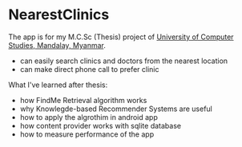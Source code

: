 # NearestClinics
 
 The app is for my M.C.Sc (Thesis) project of [University of Computer Studies, Mandalay, Myanmar](http://www.ucsm.edu.mm/).
 
- can easily search clinics and doctors from the nearest location
- can make direct phone call to prefer clinic

What I've learned after thesis:
- how FindMe Retrieval algorithm works
- why Knowlegde-based Recommender Systems are useful
- how to apply the algrothim in android app
- how content provider works with sqlite database
- how to measure performance of the app

